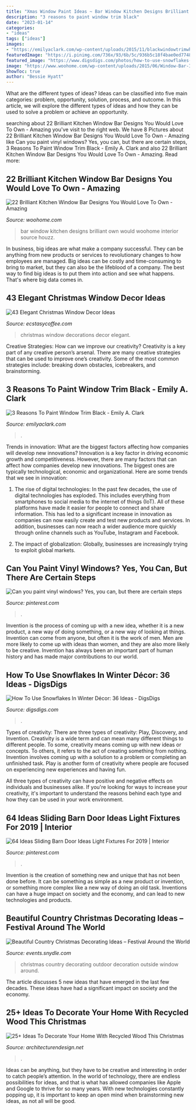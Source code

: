 ```yaml
---
title: "Xmas Window Paint Ideas ~ Bar Window Kitchen Designs Brilliant Own Would Woohome Interior Source Houzz"
description: "3 reasons to paint window trim black"
date: "2023-01-14"
categories:
- "ideas"
tags: ["ideas"]
images:
- "https://emilyaclark.com/wp-content/uploads/2015/11/blackwindowtrimwhitewalls_thumb.jpg"
featuredImage: "https://i.pinimg.com/736x/93/6b/5c/936b5c18f4bae0ed7748de8e6333bdf8.jpg"
featured_image: "https://www.digsdigs.com/photos/how-to-use-snowflakes-in-winter-decor-ideas-18.jpg"
image: "https://www.woohome.com/wp-content/uploads/2015/06/Window-Bar-Ideas-WooHome-14.jpg"
ShowToc: true
author: "Bessie Hyatt"
---
```



What are the different types of ideas?
Ideas can be classified into five main categories: problem, opportunity, solution, process, and outcome. In this article, we will explore the different types of ideas and how they can be used to solve a problem or achieve an opportunity.

	

		
searching about 22 Brilliant Kitchen Window Bar Designs You Would Love To Own - Amazing you've visit to the right web. We have 8 Pictures about 22 Brilliant Kitchen Window Bar Designs You Would Love To Own - Amazing like Can you paint vinyl windows? Yes, you can, but there are certain steps, 3 Reasons To Paint Window Trim Black - Emily A. Clark and also 22 Brilliant Kitchen Window Bar Designs You Would Love To Own - Amazing. Read more:
		
    
## 22 Brilliant Kitchen Window Bar Designs You Would Love To Own - Amazing

<img loading=lazy src="https://www.woohome.com/wp-content/uploads/2015/06/Window-Bar-Ideas-WooHome-14.jpg" onerror="this.onerror=null;this.src='https://tse3.mm.bing.net/th?id=OIP.KBlD3lIINyXebBRtzgQNyQHaLb&amp;pid=15.1';" alt="22 Brilliant Kitchen Window Bar Designs You Would Love To Own - Amazing">

_Source: woohome.com_

>bar window kitchen designs brilliant own would woohome interior source houzz. 

	

In business, big ideas are what make a company successful. They can be anything from new products or services to revolutionary changes to how employees are managed. Big ideas can be costly and time-consuming to bring to market, but they can also be the lifeblood of a company. The best way to find big ideas is to put them into action and see what happens. That's where big data comes in.

    
## 43 Elegant Christmas Window Decor Ideas

<img loading=lazy src="https://i0.wp.com/www.ecstasycoffee.com/wp-content/uploads/2016/10/Christmas-Window-Decorations-Ideas-6.jpg?resize=750%2C1125" onerror="this.onerror=null;this.src='https://tse3.mm.bing.net/th?id=OIP.p9QxLevwZsBR4oGBi7QKUAHaLH&amp;pid=15.1';" alt="43 Elegant Christmas Window Decor Ideas">

_Source: ecstasycoffee.com_

>christmas window decorations decor elegant. 

	

Creative Strategies: How can we improve our creativity?
Creativity is a key part of any creative person’s arsenal. There are many creative strategies that can be used to improve one’s creativity. Some of the most common strategies include: breaking down obstacles, icebreakers, and brainstorming.

    
## 3 Reasons To Paint Window Trim Black - Emily A. Clark

<img loading=lazy src="https://emilyaclark.com/wp-content/uploads/2015/11/blackwindowtrimwhitewalls_thumb.jpg" onerror="this.onerror=null;this.src='https://tse3.mm.bing.net/th?id=OIP.-h1TNYrbxR7fQ8MJt6wi1gHaLH&amp;pid=15.1';" alt="3 Reasons To Paint Window Trim Black - Emily A. Clark">

_Source: emilyaclark.com_

>. 

	

Trends in innovation: What are the biggest factors affecting how companies will develop new innovations?
Innovation is a key factor in driving economic growth and competitiveness. However, there are many factors that can affect how companies develop new innovations. The biggest ones are typically technological, economic and organizational. Here are some trends that we see in innovation:
1. The rise of digital technologies: In the past few decades, the use of digital technologies has exploded. This includes everything from smartphones to social media to the internet of things (IoT). All of these platforms have made it easier for people to connect and share information. This has led to a significant increase in innovation as companies can now easily create and test new products and services. In addition, businesses can now reach a wider audience more quickly through online channels such as YouTube, Instagram and Facebook.

2. The impact of globalization: Globally, businesses are increasingly trying to exploit global markets.

    
## Can You Paint Vinyl Windows? Yes, You Can, But There Are Certain Steps

<img loading=lazy src="https://i.pinimg.com/736x/93/6b/5c/936b5c18f4bae0ed7748de8e6333bdf8.jpg" onerror="this.onerror=null;this.src='https://tse2.mm.bing.net/th?id=OIP.wYK9s4205LkZ0l-v7QkyRAHaLG&amp;pid=15.1';" alt="Can you paint vinyl windows? Yes, you can, but there are certain steps">

_Source: pinterest.com_

>. 

	

Invention is the process of coming up with a new idea, whether it is a new product, a new way of doing something, or a new way of looking at things. Invention can come from anyone, but often it is the work of men. Men are more likely to come up with ideas than women, and they are also more likely to be creative. Invention has always been an important part of human history and has made major contributions to our world.

    
## How To Use Snowflakes In Winter Décor: 36 Ideas - DigsDigs

<img loading=lazy src="https://www.digsdigs.com/photos/how-to-use-snowflakes-in-winter-decor-ideas-18.jpg" onerror="this.onerror=null;this.src='https://tse4.mm.bing.net/th?id=OIP.weDqlCyxOSS6-WeQflvctwHaJ4&amp;pid=15.1';" alt="How To Use Snowflakes In Winter Décor: 36 Ideas - DigsDigs">

_Source: digsdigs.com_

>. 

	

Types of creativity: There are three types of creativity: Play, Discovery, and Invention.
Creativity is a wide term and can mean many different things to different people. To some, creativity means coming up with new ideas or concepts. To others, it refers to the act of creating something from nothing.
Invention involves coming up with a solution to a problem or completing an unfinished task. Play is another form of creativity where people are focused on experiencing new experiences and having fun.

All three types of creativity can have positive and negative effects on individuals and businesses alike. If you're looking for ways to increase your creativity, it's important to understand the reasons behind each type and how they can be used in your work environment.

    
## 64 Ideas Sliding Barn Door Ideas Light Fixtures For 2019 | Interior

<img loading=lazy src="https://i.pinimg.com/736x/1e/bd/97/1ebd97a590554344975f1918088be92e.jpg" onerror="this.onerror=null;this.src='https://tse1.mm.bing.net/th?id=OIP.tc7s2aa-2fBWJanWVOA_qgAAAA&amp;pid=15.1';" alt="64 Ideas Sliding Barn Door Ideas Light Fixtures For 2019 | Interior">

_Source: pinterest.com_

>. 

	

Invention is the creation of something new and unique that has not been done before. It can be something as simple as a new product or invention, or something more complex like a new way of doing an old task. Inventions can have a huge impact on society and the economy, and can lead to new technologies and products.

    
## Beautiful Country Christmas Decorating Ideas – Festival Around The World

<img loading=lazy src="https://events.snydle.com/files/2016/11/country-christmas-decorating-ideas-7.jpg" onerror="this.onerror=null;this.src='https://tse2.mm.bing.net/th?id=OIP.QvZY8_CEx2qwkw9AOLo5yQHaJ3&amp;pid=15.1';" alt="Beautiful Country Christmas Decorating Ideas – Festival Around the World">

_Source: events.snydle.com_

>christmas country decorating outdoor decoration outside window around. 

	

The article discusses 5 new ideas that have emerged in the last few decades. These ideas have had a significant impact on society and the economy.

    
## 25+ Ideas To Decorate Your Home With Recycled Wood This Christmas

<img loading=lazy src="https://cdn.architecturendesign.net/wp-content/uploads/2015/12/AD-Ideas-To-Decorate-Your-Home-With-Recycled-Wood-This-20.jpg" onerror="this.onerror=null;this.src='https://tse3.mm.bing.net/th?id=OIP.3hrp131gZ6c-KCDqkj-N7wHaQi&amp;pid=15.1';" alt="25+ Ideas To Decorate Your Home With Recycled Wood This Christmas">

_Source: architecturendesign.net_

>. 

	

Ideas can be anything, but they have to be creative and interesting in order to catch people’s attention. In the world of technology, there are endless possibilities for ideas, and that is what has allowed companies like Apple and Google to thrive for so many years. With new technologies constantly popping up, it is important to keep an open mind when brainstorming new ideas, as not all will be good.

